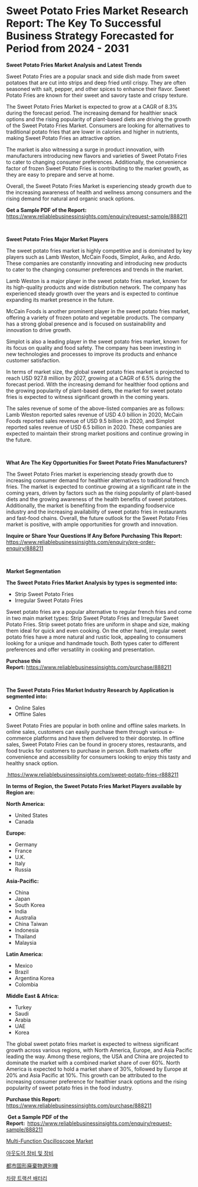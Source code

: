<p><h1>Sweet Potato Fries Market Research Report: The Key To Successful Business Strategy Forecasted for Period from 2024 - 2031</h1></p><p><strong>Sweet Potato Fries Market Analysis and Latest Trends</strong></p>
<p><p>Sweet Potato Fries are a popular snack and side dish made from sweet potatoes that are cut into strips and deep fried until crispy. They are often seasoned with salt, pepper, and other spices to enhance their flavor. Sweet Potato Fries are known for their sweet and savory taste and crispy texture.</p><p>The Sweet Potato Fries Market is expected to grow at a CAGR of 8.3% during the forecast period. The increasing demand for healthier snack options and the rising popularity of plant-based diets are driving the growth of the Sweet Potato Fries Market. Consumers are looking for alternatives to traditional potato fries that are lower in calories and higher in nutrients, making Sweet Potato Fries an attractive option.</p><p>The market is also witnessing a surge in product innovation, with manufacturers introducing new flavors and varieties of Sweet Potato Fries to cater to changing consumer preferences. Additionally, the convenience factor of frozen Sweet Potato Fries is contributing to the market growth, as they are easy to prepare and serve at home.</p><p>Overall, the Sweet Potato Fries Market is experiencing steady growth due to the increasing awareness of health and wellness among consumers and the rising demand for natural and organic snack options.</p></p>
<p><strong>Get a Sample PDF of the Report:&nbsp;</strong> <a href="https://www.reliablebusinessinsights.com/enquiry/request-sample/888211">https://www.reliablebusinessinsights.com/enquiry/request-sample/888211</a></p>
<p>&nbsp;</p>
<p><strong>Sweet Potato Fries Major Market Players</strong></p>
<p><p>The sweet potato fries market is highly competitive and is dominated by key players such as Lamb Weston, McCain Foods, Simplot, Aviko, and Ardo. These companies are constantly innovating and introducing new products to cater to the changing consumer preferences and trends in the market.</p><p>Lamb Weston is a major player in the sweet potato fries market, known for its high-quality products and wide distribution network. The company has experienced steady growth over the years and is expected to continue expanding its market presence in the future.</p><p>McCain Foods is another prominent player in the sweet potato fries market, offering a variety of frozen potato and vegetable products. The company has a strong global presence and is focused on sustainability and innovation to drive growth.</p><p>Simplot is also a leading player in the sweet potato fries market, known for its focus on quality and food safety. The company has been investing in new technologies and processes to improve its products and enhance customer satisfaction.</p><p>In terms of market size, the global sweet potato fries market is projected to reach USD 927.8 million by 2027, growing at a CAGR of 6.5% during the forecast period. With the increasing demand for healthier food options and the growing popularity of plant-based diets, the market for sweet potato fries is expected to witness significant growth in the coming years.</p><p>The sales revenue of some of the above-listed companies are as follows: Lamb Weston reported sales revenue of USD 4.0 billion in 2020, McCain Foods reported sales revenue of USD 9.5 billion in 2020, and Simplot reported sales revenue of USD 6.5 billion in 2020. These companies are expected to maintain their strong market positions and continue growing in the future.</p></p>
<p>&nbsp;</p>
<p><strong>What Are The Key Opportunities For Sweet Potato Fries Manufacturers?</strong></p>
<p><p>The Sweet Potato Fries market is experiencing steady growth due to increasing consumer demand for healthier alternatives to traditional french fries. The market is expected to continue growing at a significant rate in the coming years, driven by factors such as the rising popularity of plant-based diets and the growing awareness of the health benefits of sweet potatoes. Additionally, the market is benefiting from the expanding foodservice industry and the increasing availability of sweet potato fries in restaurants and fast-food chains. Overall, the future outlook for the Sweet Potato Fries market is positive, with ample opportunities for growth and innovation.</p></p>
<p><strong>Inquire or Share Your Questions If Any Before Purchasing This Report:</strong> <a href="https://www.reliablebusinessinsights.com/enquiry/pre-order-enquiry/888211">https://www.reliablebusinessinsights.com/enquiry/pre-order-enquiry/888211</a></p>
<p>&nbsp;</p>
<p><strong>Market Segmentation</strong></p>
<p><strong>The Sweet Potato Fries Market Analysis by types is segmented into:</strong></p>
<p><ul><li>Strip Sweet Potato Fries</li><li>Irregular Sweet Potato Fries</li></ul></p>
<p><p>Sweet potato fries are a popular alternative to regular french fries and come in two main market types: Strip Sweet Potato Fries and Irregular Sweet Potato Fries. Strip sweet potato fries are uniform in shape and size, making them ideal for quick and even cooking. On the other hand, irregular sweet potato fries have a more natural and rustic look, appealing to consumers looking for a unique and handmade touch. Both types cater to different preferences and offer versatility in cooking and presentation.</p></p>
<p><strong>Purchase this Report:&nbsp;</strong><a href="https://www.reliablebusinessinsights.com/purchase/888211">https://www.reliablebusinessinsights.com/purchase/888211</a></p>
<p>&nbsp;</p>
<p><strong>The Sweet Potato Fries Market Industry Research by Application is segmented into:</strong></p>
<p><ul><li>Online Sales</li><li>Offline Sales</li></ul></p>
<p><p>Sweet Potato Fries are popular in both online and offline sales markets. In online sales, customers can easily purchase them through various e-commerce platforms and have them delivered to their doorstep. In offline sales, Sweet Potato Fries can be found in grocery stores, restaurants, and food trucks for customers to purchase in person. Both markets offer convenience and accessibility for consumers looking to enjoy this tasty and healthy snack option.</p></p>
<p><a href="https://www.reliablebusinessinsights.com/sweet-potato-fries-r888211">&nbsp;https://www.reliablebusinessinsights.com/sweet-potato-fries-r888211</a></p>
<p><strong>In terms of Region, the Sweet Potato Fries Market Players available by Region are:</strong></p>
<p>
    <p> <strong> North America: </strong>
        <ul>
            <li>United States</li>
            <li>Canada</li>
        </ul>
        </p> 
    <p> <strong> Europe: </strong>
        <ul>
            <li>Germany</li>
            <li>France</li>
            <li>U.K.</li>
            <li>Italy</li>
            <li>Russia</li>
        </ul>
        </p> 
    <p> <strong> Asia-Pacific: </strong>
        <ul>
            <li>China</li>
            <li>Japan</li>
            <li>South Korea</li>
            <li>India</li>
            <li>Australia</li>
            <li>China Taiwan</li>
            <li>Indonesia</li>
            <li>Thailand</li>
            <li>Malaysia</li>
        </ul>
        </p> 
    <p> <strong> Latin America: </strong>
        <ul>
            <li>Mexico</li>
            <li>Brazil</li>
            <li>Argentina Korea</li>
            <li>Colombia</li>
        </ul>
        </p> 
    <p> <strong> Middle East & Africa: </strong>
        <ul>
            <li>Turkey</li>
            <li>Saudi</li>
            <li>Arabia</li>
            <li>UAE</li>
            <li>Korea</li>
        </ul>
    </p>
    </p>
<p><p>The global sweet potato fries market is expected to witness significant growth across various regions, with North America, Europe, and Asia Pacific leading the way. Among these regions, the USA and China are projected to dominate the market with a combined market share of over 60%. North America is expected to hold a market share of 30%, followed by Europe at 20% and Asia Pacific at 10%. This growth can be attributed to the increasing consumer preference for healthier snack options and the rising popularity of sweet potato fries in the food industry.</p></p>
<p><strong>Purchase this Report: </strong><a href="https://www.reliablebusinessinsights.com/purchase/888211">https://www.reliablebusinessinsights.com/purchase/888211</a></p>
<p>&nbsp;<strong>Get a Sample PDF of the Report:&nbsp;&nbsp;</strong><a href="https://www.reliablebusinessinsights.com/enquiry/request-sample/888211">https://www.reliablebusinessinsights.com/enquiry/request-sample/888211</a></p>
<p><strong></strong></p>
<p><p><a href="https://github.com/AKSHATREPORTPRIME/Market-Research-Report-List-5/blob/main/multi-function-oscilloscope-market.md">Multi-Function Oscilloscope Market</a></p><p><a href="https://medium.com/@sophieinleeds/%EC%95%BC%EC%99%B8-%EC%9A%A9%ED%92%88-%EB%B0%8F-%EC%9E%A5%EB%B9%84-%EC%8B%9C%EC%9E%A5-%EA%B7%9C%EB%AA%A8-%EB%B0%8F-%EC%A0%90%EC%9C%A0%EC%9C%A8-%EB%B6%84%EC%84%9D-%EC%84%B1%EC%9E%A5-%EB%8F%99%ED%96%A5-%EB%B0%8F-%EC%98%88%EC%B8%A1-2024-2031-9981721d9663">아웃도어 장비 및 장비</a></p><p><a href="https://medium.com/@frankfurter35566/%E5%B8%82%E7%94%BA%E6%9D%91%E3%81%94%E3%81%BF%E5%88%86%E5%88%A5%E6%A9%9F%E5%B8%82%E5%A0%B4%E8%A6%8F%E6%A8%A1%E3%81%AF%E5%B9%B4%E5%B9%B3%E5%9D%87%E6%88%90%E9%95%B7%E7%8E%87-%E3%81%A7%E6%8B%A1%E5%A4%A7%E3%81%97%E3%81%A6%E3%81%8A%E3%82%8A-%E3%81%93%E3%81%AE%E3%83%AC%E3%83%9D%E3%83%BC%E3%83%88%E3%81%A7%E3%81%AF%E5%B8%82%E5%A0%B4%E3%82%BB%E3%82%B0%E3%83%A1%E3%83%B3%E3%83%86%E3%83%BC%E3%82%B7%E3%83%A7%E3%83%B3-%E6%88%90%E9%95%B7-%E4%BA%88%E6%B8%AC2024%E5%B9%B4%E3%81%8B%E3%82%892031%E5%B9%B4%E3%81%BE%E3%81%A7%E3%81%AE%E5%88%86%E6%9E%90%E3%82%92%E3%82%AB%E3%83%90%E3%83%BC%E3%81%97%E3%81%A6%E3%81%84%E3%81%BE%E3%81%99-1ea34fb0cd27">都市固形廃棄物選別機</a></p><p><a href="https://github.com/TitusBoyer1/Market-Research-Report-List-1/blob/main/7525390160165.md">차량 트랙션 배터리</a></p></p>